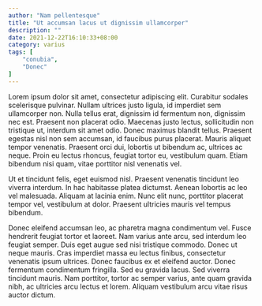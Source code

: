 ```yaml
---
author: "Nam pellentesque"
title: "Ut accumsan lacus ut dignissim ullamcorper"
description: ""
date: 2021-12-22T16:10:33+08:00
category: varius
tags: [
    "conubia",
    "Donec"
]
---
```

Lorem ipsum dolor sit amet, consectetur adipiscing elit. Curabitur sodales scelerisque pulvinar. Nullam ultrices justo ligula, id imperdiet sem ullamcorper non. Nulla tellus erat, dignissim id fermentum non, dignissim nec est. Praesent non placerat odio.<!--more--> Maecenas justo lectus, sollicitudin non tristique ut, interdum sit amet odio. Donec maximus blandit tellus. Praesent egestas nisl non sem accumsan, id faucibus purus placerat. Mauris aliquet tempor venenatis. Praesent orci dui, lobortis ut bibendum ac, ultrices ac neque. Proin eu lectus rhoncus, feugiat tortor eu, vestibulum quam. Etiam bibendum nisi quam, vitae porttitor nisl venenatis vel.

Ut et tincidunt felis, eget euismod nisl. Praesent venenatis tincidunt leo viverra interdum. In hac habitasse platea dictumst. Aenean lobortis ac leo vel malesuada. Aliquam at lacinia enim. Nunc elit nunc, porttitor placerat tempor vel, vestibulum at dolor. Praesent ultricies mauris vel tempus bibendum.

Donec eleifend accumsan leo, ac pharetra magna condimentum vel. Fusce hendrerit feugiat tortor et laoreet. Nam varius ante arcu, sed interdum leo feugiat semper. Duis eget augue sed nisi tristique commodo. Donec ut neque mauris. Cras imperdiet massa eu lectus finibus, consectetur venenatis ipsum ultrices. Donec faucibus ex et eleifend auctor. Donec fermentum condimentum fringilla. Sed eu gravida lacus. Sed viverra tincidunt mauris. Nam porttitor, tortor ac semper varius, ante quam gravida nibh, ac ultricies arcu lectus et lorem. Aliquam vestibulum arcu vitae risus auctor dictum.